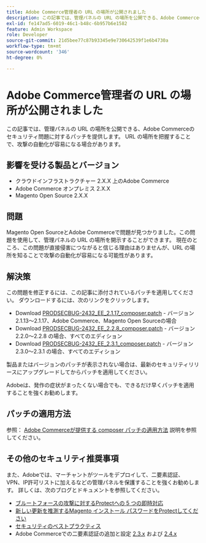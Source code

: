 ```yaml
---
title: Adobe Commerce管理者の URL の場所が公開されました
description: この記事では、管理パネルの URL の場所を公開できる、Adobe Commerceのセキュリティ問題に対するパッチを提供します。 URL の場所を把握することで、攻撃の自動化が容易になる場合があります。
exl-id: fe147ad5-6019-46c1-b48c-6b957b6e1582
feature: Admin Workspace
role: Developer
source-git-commit: 21d5bee77c87b93345e9e730642539f1e6b4730a
workflow-type: tm+mt
source-wordcount: '346'
ht-degree: 0%

---
```


# Adobe Commerce管理者の URL の場所が公開されました

この記事では、管理パネルの URL の場所を公開できる、Adobe Commerceのセキュリティ問題に対するパッチを提供します。 URL の場所を把握することで、攻撃の自動化が容易になる場合があります。

## 影響を受ける製品とバージョン

* クラウドインフラストラクチャー 2.X.X 上のAdobe Commerce
* Adobe Commerce オンプレミス 2.X.X
* Magento Open Source 2.X.X

## 問題

Magento Open SourceとAdobe Commerceで問題が見つかりました。この問題を使用して、管理パネルの URL の場所を開示することができます。 現在のところ、この問題が直接侵害につながると信じる理由はありませんが、URL の場所を知ることで攻撃の自動化が容易になる可能性があります。

## 解決策

この問題を修正するには、この記事に添付されているパッチを適用してください。 ダウンロードするには、次のリンクをクリックします。

* Download [PRODSECBUG-2432\_EE\_2.1.17\_composer.patch](assets/PRODSECBUG-2432_EE_2.1.17_composer.patch.zip) - バージョン 2.1.13～2.1.17、Adobe Commerce、Magento Open Sourceの場合
* Download [PRODSECBUG-2432\_EE\_2.2.8\_composer.patch](assets/PRODSECBUG-2432_EE_2.2.8_composer.patch.zip) - バージョン 2.2.0～2.2.8 の場合、すべてのエディション
* Download [PRODSECBUG-2432\_EE\_2.3.1\_composer.patch](assets/PRODSECBUG-2432_EE_2.3.1_composer.patch.zip) - バージョン 2.3.0～2.3.1 の場合、すべてのエディション

製品またはバージョンのパッチが表示されない場合は、最新のセキュリティリリースにアップグレードしてからパッチを適用してください。

Adobeは、発作の症状がまったくない場合でも、できるだけ早くパッチを適用することを強くお勧めします。

## パッチの適用方法

参照： [Adobe Commerceが提供する composer パッチの適用方法](/help/how-to/general/how-to-apply-a-composer-patch-provided-by-magento.md) 説明を参照してください。

## その他のセキュリティ推奨事項

また、Adobeでは、マーチャントがツールをデプロイして、二要素認証、VPN、IP許可リストに加えるなどの管理パネルを保護することを強くお勧めします。 詳しくは、次のブログとドキュメントを参照してください。

* [ブルートフォースの攻撃に対するProtectへの 5 つの即時対応](https://magento.com/security/best-practices/5-immediate-actions-protect-against-brute-force-attacks)
* [新しい更新を推測するMagento インストール パスワードをProtectしてください](https://magento.com/security/best-practices/protect-your-magento-installation-password-guessing-new-update)
* [セキュリティのベストプラクティス](https://magento.com/security/best-practices/security-best-practices)
* Adobe Commerceでの二要素認証の追加と設定 [2.3.x](https://docs.magento.com/user-guide/v2.3/stores/security-two-factor-authentication.html) および [2.4.x](https://docs.magento.com/user-guide/stores/security-two-factor-authentication.html)
